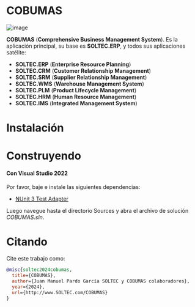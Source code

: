 # COBUMAS

![image](https://img.shields.io/badge/license-LGPL-3.svg)

**COBUMAS** (**Comprehensive Business Management System**). Es la aplicación principal, su base es **SOLTEC.ERP**, y todos sus aplicaciones satélite:

- **SOLTEC.ERP** (**Enterprise Resource Planning**)
- **SOLTEC.CRM** (**Customer Relationship Management**)
- **SOLTEC.SRM** (**Supplier Relationship Management**)
- **SOLTEC.WMS** (**Warehouse Management System**)
- **SOLTEC.PLM** (**Product Lifecycle Management**)
- **SOLTEC.HRM** (**Human Resource Management**)
- **SOLTEC.IMS** (**Integrated Management System**)

# Instalación

# Construyendo

#### Con Visual Studio 2022

Por favor, baje e instale las siguientes dependencias:

- [NUnit 3 Test Adapter](https://marketplace.visualstudio.com/items?itemName=NUnitDevelopers.NUnit3TestAdapter)

Luego navegue hasta el directorio Sources y abra el archivo de solución *COBUMAS.sln*.

# Citando

Cite este trabajo como:

```bibtex
@misc{soltec2024cobumas,
  title={COBUMAS},
  author={Juan Manuel Pardo García SOLTEC y COBUMAS colaboradores},
  year={2024},
  url={http://www.SOLTEC.com/COBUMAS}
}
```

